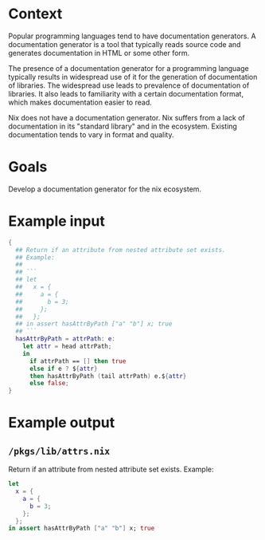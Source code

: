 # Context

Popular programming languages tend to have documentation generators.
A documentation generator is a tool that typically reads source code and generates documentation in HTML or some other form.

The presence of a documentation generator for a programming language typically results in widespread use of it for the generation of documentation of libraries. 
The widespread use leads to prevalence of documentation of libraries. 
It also leads to familiarity with a certain documentation format, which makes documentation easier to read.

Nix does not have a documentation generator.
Nix suffers from a lack of documentation in its "standard library" and in the ecosystem. 
Existing documentation tends to vary in format and quality.

# Goals

Develop a documentation generator for the nix ecosystem.

# Example input

```nix
{
  ## Return if an attribute from nested attribute set exists.
  ## Example:
  ##
  ## ```
  ## let
  ##   x = {
  ##     a = {
  ##       b = 3;
  ##     };
  ##   };
  ## in assert hasAttrByPath ["a" "b"] x; true
  ## ```
  hasAttrByPath = attrPath: e:
    let attr = head attrPath;
    in
      if attrPath == [] then true
      else if e ? ${attr}
      then hasAttrByPath (tail attrPath) e.${attr}
      else false;
}
```

# Example output

## `/pkgs/lib/attrs.nix`

Return if an attribute from nested attribute set exists.
Example:

```nix
let
  x = {
    a = {
      b = 3;
    };
  };
in assert hasAttrByPath ["a" "b"] x; true
```
